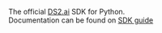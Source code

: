 
The official [DS2.ai](https://github.com/DS2BRAIN/ds2) SDK for Python.  
Documentation can be found on [SDK guide](https://docs.ds2.ai/)
